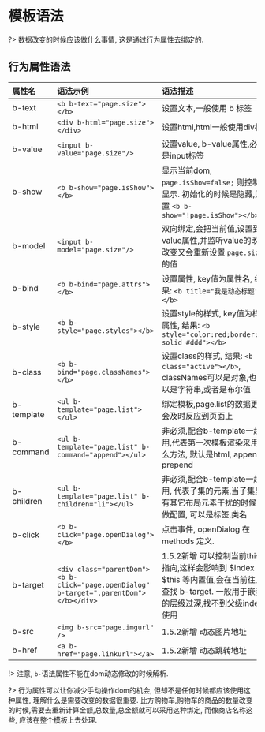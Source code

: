 
# 模板语法

?> 数据改变的时候应该做什么事情, 这是通过行为属性去绑定的.

## 行为属性语法

| **属性名**             | **语法示例**    | **语法描述**    |
|:--------------------|:----------------|:-----------------|
| b-text  | `<b b-text="page.size"></b>`   | 设置文本,一般使用 b 标签 |
| b-html  | `<div b-html="page.size"></div>`   | 设置html,html一般使用div标签 |
| b-value  | `<input b-value="page.size"/>`   | 设置value, b-value属性,必须是input标签 |
| b-show  | `<b b-show="page.isShow"></b>`   | 显示当前dom, `page.isShow=false;` 则控制不显示. 初始化的时候是隐藏,则设置 `<b b-show="!page.isShow"></b>` |
| b-model  | `<input b-model="page.size"/>`   | 双向绑定,会把当前值,设置到value属性,并监听value的改变,改变又会重新设置 `page.size` 的值 |
| b-bind  | `<b b-bind="page.attrs"></b>`   | 设置属性, key值为属性名, 结果: `<b title="我是动态标题"></b>`|
| b-style  | `<b b-style="page.styles"></b>`   | 设置style的样式, key值为样式属性, 结果: `<b style="color:red;border:1px solid #ddd"></b>` |
| b-class  | `<b b-bind="page.classNames"></b>`   | 设置class的样式, 结果: `<b class="active"></b>`, classNames可以是对象,也可以是字符串,或者是布尔值 |
| b-template  | `<ul b-template="page.list"></ul>`   | 绑定模板,page.list的数据更新会及时反应到页面上 |
| b-command  | `<ul b-template="page.list" b-command="append"></ul>`   | 非必须,配合b-template一起使用,代表第一次模板渲染采用什么方法, 默认是html, append, prepend |
| b-children  | `<ul b-template="page.list" b-children="li"></ul>`   | 非必须,配合b-template一起使用, 代表子集的元素,当子集里面有其它布局元素干扰的时候,才做配置, 可以是标签,类名 |
| b-click  | `<b b-click="page.openDialog"></b>`   | 点击事件, openDialog 在 methods 定义.  |
| b-target  | `<div class="parentDom"><b b-click="page.openDialog" b-target=".parentDom"></b></div>`   | 1.5.2新增 可以控制当前this的指向,这样会影响到 $index $this 等内置值,会在当前往上查找 b-target. 一般用于嵌套的层级过深,找不到父级index使用  |
| b-src  | `<img b-src="page.imgurl" />`   | 1.5.2新增 动态图片地址 |
| b-href  | `<a b-href="page.linkurl"></a>`   | 1.5.2新增 动态跳转地址 |


!> 注意, `b-`语法属性不能在dom动态修改的时候解析.

?> 行为属性可以让你减少手动操作dom的机会, 但却不是任何时候都应该使用这种属性, 理解什么是需要改变的数据很重要. 比方购物车,购物车的商品的数量改变的时候,需要去重新计算金额,总数量,总金额就可以采用这种绑定, 而像商店名称这些, 应该在整个模板上去处理.
